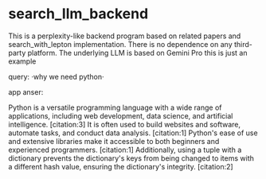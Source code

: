# search_llm_backend
This is a perplexity-like backend program based on related papers and search_with_lepton implementation.
There is no dependence on any third-party platform. The underlying LLM is based on Gemini Pro
this is just an example

query:
·why we need python·

app anser: 

Python is a versatile programming language with a wide range of applications, including web development, data science, and artificial intelligence. [citation:3] It is often used to build websites and software, automate tasks, and conduct data analysis. [citation:1] Python's ease of use and extensive libraries make it accessible to both beginners and experienced programmers. [citation:1] Additionally, using a tuple with a dictionary prevents the dictionary's keys from being changed to items with a different hash value, ensuring the dictionary's integrity. [citation:2]
